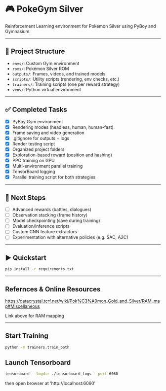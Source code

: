 # 🎮 PokeGym Silver

Reinforcement Learning environment for Pokémon Silver using PyBoy and Gymnasium.

---

## 📂 Project Structure

- `envs/`: Custom Gym environment
- `roms/`: Pokémon Silver ROM
- `outputs/`: Frames, videos, and trained models
- `scripts/`: Utility scripts (rendering, env checks, etc.)
- `trainers/`: Training scripts (one per reward strategy)
- `venv/`: Python virtual environment

---

## ✅ Completed Tasks

- [x] PyBoy Gym environment
- [x] Rendering modes (headless, human, human-fast)
- [x] Frame saving and video generation
- [x] .gitignore for outputs + logs
- [x] Render testing script
- [x] Organized project folders
- [x] Exploration-based reward (position and hashing)
- [x] PPO training on GPU
- [x] Multi-environment parallel training
- [x] TensorBoard logging
- [x] Parallel training script for both strategies

---

## 🚀 Next Steps

- [ ] Advanced rewards (battles, dialogues)
- [ ] Observation stacking (frame history)
- [ ] Model checkpointing (save during training)
- [ ] Evaluation/inference scripts
- [ ] Custom CNN feature extractors
- [ ] Experimentation with alternative policies (e.g. SAC, A2C)

---

## ▶️ Quickstart

```bash
pip install -r requirements.txt
```
 --- 


## Refernces & Online Resources

https://datacrystal.tcrf.net/wiki/Pok%C3%A9mon_Gold_and_Silver/RAM_map#Miscellaneous 

Link above for RAM mapping

---

## Start Training

```bash
python -m trainers.train_both
```

## Launch Tensorboard

```bash
tensorboard --logdir ./tensorboard_logs --port 6060
```

then open browser at 'http://localhost:6060'
